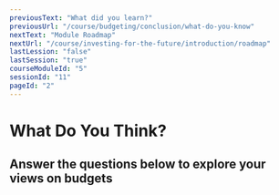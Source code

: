 ```yaml
---
previousText: "What did you learn?"
previousUrl: "/course/budgeting/conclusion/what-do-you-know"
nextText: "Module Roadmap"
nextUrl: "/course/investing-for-the-future/introduction/roadmap"
lastLession: "false"
lastSession: "true"
courseModuleId: "5"
sessionId: "11"
pageId: "2"
---
```



# What Do You Think?
## Answer the questions below to explore your views on budgets